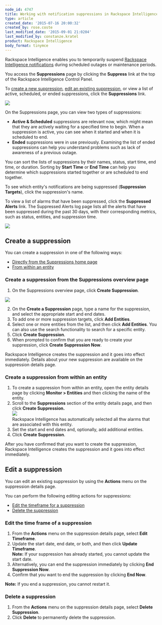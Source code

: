 ```yaml
---
node_id: 4747
title: Working with notification suppressions in Rackspace Intelligence
type: article
created_date: '2015-07-16 20:00:32'
created_by: rose.coste
last_modified_date: '2015-09-01 21:0204'
last_modified_by: constanze.kratel
product: Rackspace Intelligence
body_format: tinymce
---
```


Rackspace Intelligence enables you to temporarily suspend [Rackspace
Intelligence
notifications](/knowledge_center/article/managing-rackspace-intelligence-notifications)
during scheduled outages or maintenance periods.

You access the **Suppressions** page by clicking the **Suppress** link
at the top of the Rackspace Intelligence Control Panel.

To [create a new suppression](#createsuppression), [edit an existing
suppression](#editsuppression), or view a list of active, scheduled, or
ended suppressions, click the **Suppressions** link.

![](/knowledge_center/sites/default/files/field/image/4747.1a_0.png)

On the Suppressions page, you can view two types of suppressions:

-   **Active & Scheduled** suppressions are relevant now, which might
    mean that they are actively waiting for a specified time to begin.
    When a suppression is active, you can see when it started and when
    it is scheduled to end.
-   **Ended** suppressions were in use previously. Examining the list of
    ended suppressions can help you understand problems such as lack of
    awareness of a previous outage.

You can sort the lists of suppressions by their names, status, start
time, end time, or duration. Sorting by **Start Time** or **End
Time** can help you determine which suppressions started together or are
scheduled to end together.

To see which entity's notifications are being suppressed (**Suppression
Targets**), click the suppression's name.

To view a list of alarms that have been suppressed, click
the **Suppressed Alerts** link. The Suppressed Alerts log page lists all
the alerts that have been suppressed during the past 30 days, with their
corresponding metrics, such as status, entities, and suppression time.

![](/knowledge_center/sites/default/files/field/image/intelligence-suppressions-suppressed%20entities.png)

 

Create a suppression
--------------------

You can create a suppression in one of the following ways:

-   [Directly from the Suppressions home
    page](#createsuppressionfromhome)
-   [From within an entity](#createsuppressionfromentity)

### Create a suppression from the Suppressions overview page

1.  On the Suppressions overview page, click **Create Suppression**.

![](/knowledge_center/sites/default/files/field/image/4747.4a_0.png)

2.  On the **Create a Suppression** page, type a name for the
    suppression, and select the appropriate start and end dates.
3.  To add one or more suppression targets, click **Add Entities**.
4.  Select one or more entities from the list, and then click **Add
    Entities**. You can also use the search functionality to search for
    a specific entity.
5.  Click **Create Suppression**.
6.  When prompted to confirm that you are ready to create your
    suppression, click **Create Suppression Now**.

Rackspace Intelligence creates the suppression and it goes into effect
immediately. Details about your new suppression are available on the
suppression details page.

### Create a suppression from within an entity

1.  To create a suppression from within an entity, open the entity
    details page by clicking **Monitor \> Entities** and then clicking
    the name of the entity.
2.  Scroll to the **Suppressions** section of the entity details page,
    and then click **Create Suppression.**\
     ![](/knowledge_center/sites/default/files/field/image/4747.5a_0.png)\
     Rackspace Intelligence has automatically selected all thw alarms
    that are associated with this entity.
3.  Set the start and end dates and, optionally, add additional
    entities.
4.  Click **Create Suppression**.

After you have confirmed that you want to create the suppression,
Rackspace Intelligence creates the suppression and it goes into effect
immediately.

Edit a suppression
------------------

You can edit an existing suppression by using the **Actions** menu on
the suppression details page.

You can perform the following editing actions for suppressions:

-   [Edit the timeframe for a suppression](#editsuppressiontimeframe)
-   [Delete the suppression](#deletesuppression)

### Edit the time frame of a suppression

1.  From the **Actions** menu on the suppression details page,
    select **Edit Timeframe**.
2.  Update the start date, end date, or both, and then click **Update
    Timeframe**.\
     **Note:** If your suppression has already started, you cannot
    update the start date.
3.  Alternatively, you can end the suppression immediately by
    clicking **End Suppression Now**.
4.  Confirm that you want to end the suppression by clicking **End
    Now**.

**Note:** If you end a suppression, you cannot restart it.

### Delete a suppression

1.  From the **Actions** menu on the suppression details page,
    select **Delete Suppression**.
2.  Click **Delete** to permanently delete the suppression.


